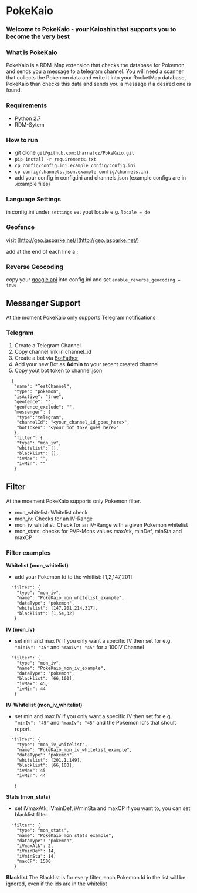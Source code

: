 # PokeKaio
### Welcome to PokeKaio - your Kaioshin that supports you to become the very best

### What is PokeKaio
PokeKaio is a RDM-Map extension that checks the database for Pokemon and sends you a message to a telegram channel.
You will need a scanner that collects the Pokemon data and write it into your RocketMap database, PokeKaio than checks this data and sends you a message if a desired one is found.


### Requirements
* Python 2.7
* RDM-Sytem


### How to run

- git clone ```git@github.com:tharnatoz/PokeKaio.git```
- ```pip install -r requirements.txt ```
- ```cp config/config.ini.example config/config.ini```
- ```cp config/channels.json.example config/channels.ini```
- add your config in config.ini and channels.json (example configs are in .example files)

### Language Settings

in config.ini under ```settings``` set yout locale e.g. ```locale = de ```

### Geofence
visit [http://geo.jasparke.net/](http://geo.jasparke.net/)

add at the end of each line a  ; 

### Reverse Geocoding

copy your [google api](https://developers.google.com/maps/documentation/geocoding/get-api-key) into config.ini
and set ```enable_reverse_geocoding = true```


## Messanger Support

At the moment PokeKaio only supports Telegram notifications

### Telegram

1. Create a Telegram Channel
2. Copy channel link in channel_id
3. Create a bot via [BotFather](https://core.telegram.org/bots#6-botfather)
4. Add your new Bot as **Admin** to your recent created channel
5. Copy yout bot token to channel.json 
 
```
  {
   "name": "TestChannel",
   "type": "pokemon",
   "isActive": "true",
   "geofence": "",
   "geofence_exclude": "",
   "messenger": {
    "type":"telegram",
    "channelId": "<your_channel_id_goes_here>",
    "botToken": "<your_bot_toke_goes_here>"
   },
   "filter": {
    "type": "mon_iv",
    "whitelist": [],
    "blacklist": [],
    "ivMax": "",
    "ivMin": ""
   }
```
## Filter

At the moement PokeKaio supports only Pokemon filter.

* mon_whitelist: Whitelist check
* mon_iv: Checks for an IV-Range
* mon_iv_whitelist: Check for an IV-Range with a given Pokemon whitelist
* mon_stats: checks for PVP-Mons values maxAtk, minDef, minSta and maxCP


### Filter examples

**Whitelist (mon_whitelist)**

* add your Pokemon Id to the whitlist: [1,2,147,201]

``` 
  "filter": {
    "type": "mon_iv",
    "name": "PokeKaio_mon_whitelist_example",
    "dataType": "pokemon",
    "whitelist": [147,201,214,317],
    "blacklist": [1,54,32]
   }
```   
  

**IV (mon_iv)** 
* set min and max IV if you only want a specific IV then set for e.g. ```"minIv": "45"``` and ```"maxIv": "45"``` for a 100IV Channel
```  
  "filter": {
    "type": "mon_iv",
    "name": "PokeKaio_mon_iv_example",
    "dataType": "pokemon",
    "blacklist": [66,100],
    "ivMax": 45,
    "ivMin": 44
   }
```

**IV-Whitelist (mon_iv_whitelist)** 
* set min and max IV if you only want a specific IV then set for e.g. ```"minIv": "45"``` and ```"maxIv": "45"``` and the Pokemon Id's that shoult report.
```  
  "filter": {
    "type": "mon_iv_whitelist",
    "name": "PokeKaio_mon_iv_whitelist_example",
    "dataType": "pokemon",
    "whitelist": [201,1,149],
    "blacklist": [66,100],
    "ivMax": 45
    "ivMin": 44

   }
```

**Stats (mon_stats)** 
* set  iVmaxAtk, iVminDef, iVminSta and maxCP if you want to, you can set blacklist filter.
```  
  "filter": {
    "type": "mon_stats",
    "name": "PokeKaio_mon_stats_example",
    "dataType": "pokemon",
    "iVmaxAtk": 2,
    "iVminDef": 14,
    "iVminSta": 14,
    "maxCP": 1500
   }
```
**Blacklist** The Blacklist is for every filter, each Pokemon Id in the list will be ignored, even if the ids are in the whitelist
